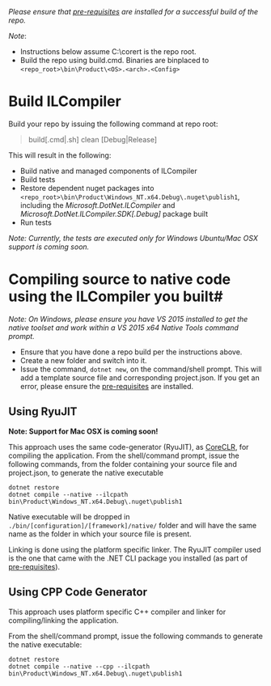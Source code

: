 _Please ensure that [pre-requisites](prerequisites-for-building.md) are installed for a successful build of the repo._

_Note_:

* Instructions below assume C:\corert is the repo root.
* Build the repo using build.cmd. Binaries are binplaced to ```<repo_root>\bin\Product\<OS>.<arch>.<Config>```

# Build ILCompiler #

Build your repo by issuing the following command at repo root:

> build[.cmd|.sh] clean [Debug|Release]

This will result in the following:

- Build native and managed components of ILCompiler
- Build tests
- Restore dependent nuget packages into
`<repo_root>\bin\Product\Windows_NT.x64.Debug\.nuget\publish1`, including the *Microsoft.DotNet.ILCompiler* and *Microsoft.DotNet.ILCompiler.SDK[.Debug]* package built
- Run tests

*Note: Currently, the tests are executed only for Windows Ubuntu/Mac OSX support is coming soon.*

# Compiling source to native code using the ILCompiler you built#

*Note: On Windows, please ensure you have VS 2015 installed to get the native toolset and work within a VS 2015 x64 Native Tools command prompt.*

* Ensure that you have done a repo build per the instructions above.
* Create a new folder and switch into it. 
* Issue the command, `dotnet new`, on the command/shell prompt. This will add a template source file and corresponding project.json. If you get an error, please ensure the [pre-requisites](prerequisites-for-building.md) are installed. 


## Using RyuJIT ##

**Note: Support for Mac OSX is coming soon!**

This approach uses the same code-generator (RyuJIT), as [CoreCLR](https://github.com/dotnet/coreclr), for compiling the application. From the shell/command prompt, issue the following commands, from the folder containing your source file and project.json, to generate the native executable

    dotnet restore
    dotnet compile --native --ilcpath bin\Product\Windows_NT.x64.Debug\.nuget\publish1

Native executable will be dropped in `./bin/[configuration]/[framework]/native/` folder and will have the same name as the folder in which your source file is present.

Linking is done using the platform specific linker. The RyuJIT compiler used is the one that came with the .NET CLI package you installed (as part of [pre-requisites](prerequisites-for-building.md)).

## Using CPP Code Generator ##

This approach uses platform specific C++ compiler and linker for compiling/linking the application. 

From the shell/command prompt, issue the following commands to generate the native executable:

    dotnet restore
    dotnet compile --native --cpp --ilcpath bin\Product\Windows_NT.x64.Debug\.nuget\publish1
